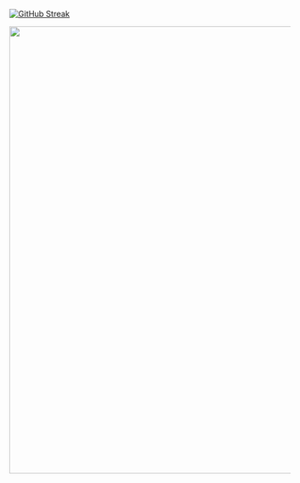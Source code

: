 [![GitHub Streak](https://github-readme-streak-stats.herokuapp.com?user=ThoSamSet&theme=onedark&hide_border=true)](https://git.io/streak-stats)

<img src="https://github-readme-stats.vercel.app/api?username=ThoSamSet&show_icons=true&theme=merko" width="800">
